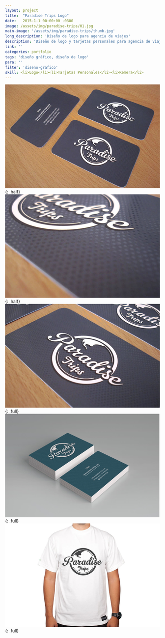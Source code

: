 ```yaml
---
layout: project
title:  "Paradise Trips Logo"
date:   2015-1-1 00:00:00 -0300
image: /assets/img/paradise-trips/01.jpg
main-image: '/assets/img/paradise-trips/thumb.jpg'
long_description: 'Diseño de logo para agencia de viajes'
description: 'Diseño de logo y tarjetas personales para agencia de viajes en papel laminado mate 300grs con laca sectorizada y puntas redondeadas.'
link: ''
categories: portfolio
tags: 'diseño gráfico, diseño de logo'
para: ''
filter: 'diseno-grafico'
skill: <li>Logo</li><li>Tarjetas Personales</li><li>Remera</li>
---
```


![alt text](/assets/img/paradise-trips/02.jpg "Paradise Trips"){: .half}
![alt text](/assets/img/paradise-trips/03.jpg "Paradise Trips"){: .half}
![alt text](/assets/img/paradise-trips/04.jpg "Paradise Trips"){: .full}
![alt text](/assets/img/paradise-trips/05.jpg "Paradise Trips"){: .full}
![alt text](/assets/img/paradise-trips/06.jpg "Paradise Trips"){: .full}